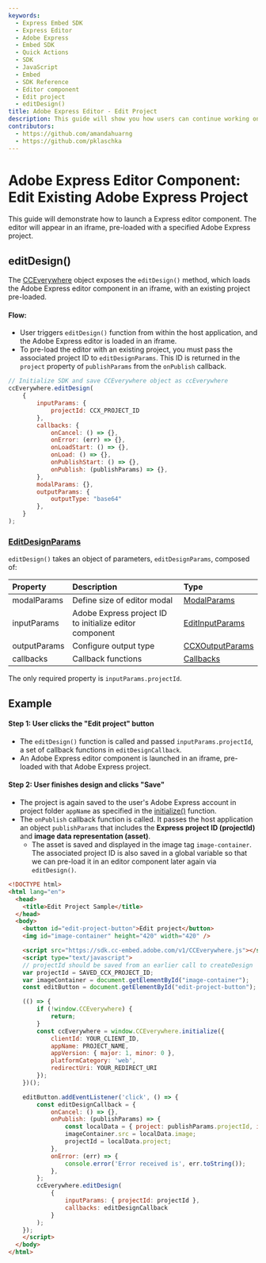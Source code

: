 ```yaml
---
keywords:
  - Express Embed SDK
  - Express Editor
  - Adobe Express
  - Embed SDK
  - Quick Actions
  - SDK
  - JavaScript
  - Embed
  - SDK Reference
  - Editor component 
  - Edit project 
  - editDesign()
title: Adobe Express Editor - Edit Project
description: This guide will show you how users can continue working on existing projects in an Adobe Express editor. 
contributors:
  - https://github.com/amandahuarng
  - https://github.com/pklaschka
---
```


# Adobe Express Editor Component: Edit Existing Adobe Express Project 

This guide will demonstrate how to launch a Express editor component. The editor will appear in an iframe, pre-loaded with a specified Adobe Express project.

## editDesign()
The [CCEverywhere](../../../reference/index.md#cceverywhere) object exposes the `editDesign()` method, which loads the Adobe Express editor component in an iframe, with an existing project pre-loaded.

#### Flow: 
* User triggers `editDesign()` function from within the host application, and the Adobe Express editor is loaded in an iframe.
* To pre-load the editor with an existing project, you must pass the associated project ID to `editDesignParams`. This ID is returned in the `project` property of `publishParams` from the `onPublish` callback. 


```js
// Initialize SDK and save CCEverywhere object as ccEverywhere 
ccEverywhere.editDesign(
    {
        inputParams: { 
            projectId: CCX_PROJECT_ID 
        },
        callbacks: {
            onCancel: () => {},
            onError: (err) => {},
            onLoadStart: () => {},
            onLoad: () => {},
            onPublishStart: () => {},
            onPublish: (publishParams) => {},
        },
        modalParams: {},
        outputParams: { 
            outputType: "base64"
        },
    }
);
```
### [EditDesignParams](../../../reference/ccx_editor/index.md#editdesignparams)
`editDesign()` takes an object of parameters, `editDesignParams`, composed of:

| Property | Description | Type 
| :-- | :-- | :--
| modalParams | Define size of editor modal | [ModalParams](../../../reference/shared_types/index.md#modalparams)
| inputParams| Adobe Express project ID to initialize editor component | [EditInputParams](../../../reference/ccx_editor/index.md#editinputparams)
| outputParams | Configure output type | [CCXOutputParams](../../../reference/shared_types/index.md#ccxoutputparams)
| callbacks | Callback functions | [Callbacks](../../../reference/shared_types/index.md#callbacks) 

<!-- todo: confirm there's not more:  -->
The only required property is `inputParams.projectId`.

## Example

#### Step 1: User clicks the "Edit project" button
* The `editDesign()` function is called and passed `inputParams.projectId`, a set of callback functions in `editDesignCallback`.
* An Adobe Express editor component is launched in an iframe, pre-loaded with that Adobe Express project. 

#### Step 2: User finishes design and clicks "Save"
* The project is again saved to the user's Adobe Express account in project folder `appName` as specified in the [initialize()](../../../reference/index.md#initialize) function.
* The `onPublish` callback function is called. It passes the host application an object `publishParams` that includes the __Express project ID (projectId)__ and __image data representation (asset)__. 
  * The asset is saved and displayed in the image tag `image-container`. The associated project ID is also saved in a global variable so that we can pre-load it in an editor component later again via `editDesign()`.


```html
<!DOCTYPE html>
<html lang="en">
  <head>
    <title>Edit Project Sample</title>
  </head>  
  <body>
    <button id="edit-project-button">Edit project</button>
    <img id="image-container" height="420" width="420" />

    <script src="https://sdk.cc-embed.adobe.com/v1/CCEverywhere.js"></script>
    <script type="text/javascript">
    // projectId should be saved from an earlier call to createDesign
    var projectId = SAVED_CCX_PROJECT_ID;
    var imageContainer = document.getElementById("image-container");
    const editButton = document.getElementById("edit-project-button");

    (() => {
        if (!window.CCEverywhere) {
            return;
        }
        const ccEverywhere = window.CCEverywhere.initialize({
            clientId: YOUR_CLIENT_ID,
            appName: PROJECT_NAME,
            appVersion: { major: 1, minor: 0 },
            platformCategory: 'web', 
            redirectUri: YOUR_REDIRECT_URI
        });
    })();

    editButton.addEventListener('click', () => {
        const editDesignCallback = {
            onCancel: () => {},
            onPublish: (publishParams) => {
                const localData = { project: publishParams.projectId, image: publishParams.asset.data };
                imageContainer.src = localData.image;
                projectId = localData.project;
            },
            onError: (err) => {
                console.error('Error received is', err.toString());
            },
        };
        ccEverywhere.editDesign(
            {
                inputParams: { projectId: projectId },
                callbacks: editDesignCallback
            }
        );
    });
    </script>
  </body> 
</html>
```

